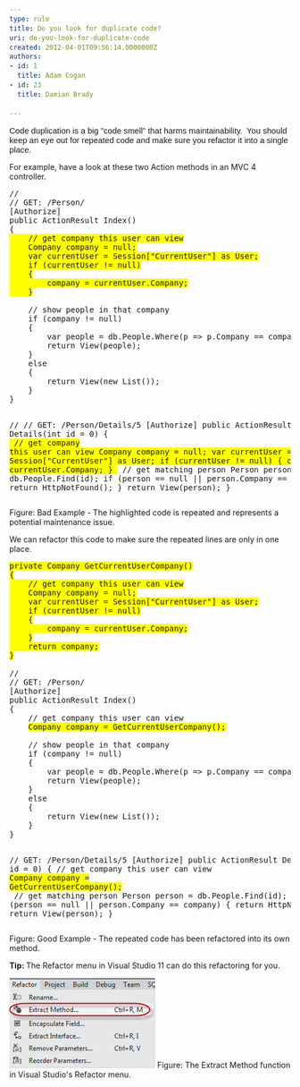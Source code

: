 ```yaml
---
type: rule
title: Do you look for duplicate code?
uri: do-you-look-for-duplicate-code
created: 2012-04-01T09:56:14.0000000Z
authors:
- id: 1
  title: Adam Cogan
- id: 23
  title: Damian Brady

---
```




<span class='intro'> <span lang="EN-AU" style="font-family&#58;calibri, sans-serif;font-size&#58;11pt;">Code duplication is a big &quot;code smell&quot; that harms maintainability.&#160; You should keep an eye out for repeated code and make sure you refactor it into a single place.</span> </span>

<p>For example, have a look at these two Action methods&#160;in an MVC 4 controller.</p>
<span class="ssw-rteStyle-CodeArea"><pre>//
// GET&#58; /Person/
[Authorize]
public ActionResult Index()
&#123;
<span style="background-color&#58;rgb(255, 255, 0);">    // get company this user can view
    Company company = null;
    var currentUser = Session[&quot;CurrentUser&quot;] as User;
    if (currentUser != null)
    &#123;
        company = currentUser.Company;
    &#125;
</span>
    // show people in that company
    if (company != null)
    &#123;
        var people = db.People.Where(p =&gt; p.Company == company);
        return View(people);
    &#125;
    else
    &#123;
        return View(new List());
    &#125;
&#125;

//
// GET&#58; /Person/Details/5
[Authorize]
public ActionResult Details(int id = 0)
&#123;
<span style="background-color&#58;rgb(255, 255, 0);">    // get company this user can view
    Company company = null;
    var currentUser = Session[&quot;CurrentUser&quot;] as User;
    if (currentUser != null)
    &#123;
        company = currentUser.Company;
    &#125;
</span>
    // get matching person
    Person person = db.People.Find(id);
    if (person == null || person.Company == company)
    &#123;
        return HttpNotFound();
    &#125;
    return View(person);
&#125;
</pre></span><div class="ssw-rteStyle-FigureBad">Figure&#58;&#160;Bad Example - The highlighted code is repeated and represents a potential maintenance issue.</div>
<p>We can refactor this code to make sure the repeated lines are only in one place.</p>
<span class="ssw-rteStyle-CodeArea"><pre><span style="background-color&#58;rgb(255, 255, 0);">private Company GetCurrentUserCompany()
&#123;
    // get company this user can view
    Company company = null;
    var currentUser = Session[&quot;CurrentUser&quot;] as User;
    if (currentUser != null)
    &#123;
        company = currentUser.Company;
    &#125;
    return company;
&#125;
</span>
//
// GET&#58; /Person/
[Authorize]
public ActionResult Index()
&#123;
    // get company this user can view
    <span style="background-color&#58;rgb(255, 255, 0);">Company company = GetCurrentUserCompany();
</span>
    // show people in that company
    if (company != null)
    &#123;
        var people = db.People.Where(p =&gt; p.Company == company);
        return View(people);
    &#125;
    else
    &#123;
        return View(new List());
    &#125;
&#125;


// GET&#58; /Person/Details/5
[Authorize]
public ActionResult Details(int id = 0)
&#123;
    // get company this user can view
    <span style="background-color&#58;rgb(255, 255, 0);">Company company = Ge</span><span style="background-color&#58;rgb(255, 255, 0);"></span><span style="background-color&#58;rgb(255, 255, 0);">tCurrentUserCompany();
</span>
    // get matching person
    Person person = db.People.Find(id);
    if (person == null || person.Company == company)
    &#123;
        return HttpNotFound();
    &#125;
    return View(person);
&#125;
</pre></span><div class="ssw-rteStyle-FigureGood">Figure&#58; Good Example - The repeated code has been refactored into its own method.</div>
<p><strong>Tip&#58; </strong>The Refactor menu in Visual Studio 11 can do this refactoring for you.</p>
<img alt="vs_refactor_extract.png" src="vs_refactor_extract.png" class="ms-rteCustom-ImageArea" />
<span class="ssw-rteStyle-FigureNormal">Figure&#58; The Extract Method function in Visual Studio's Refactor menu.</span>


